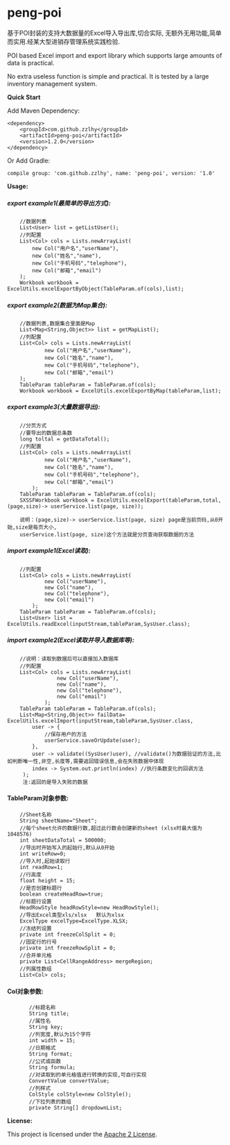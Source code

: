 # peng-poi

基于POI封装的支持大数据量的Excel导入导出库,切合实际,
无额外无用功能,简单而实用.经某大型进销存管理系统实践检验.

POI based Excel import and export library which supports large amounts of data is practical.

No extra useless function is simple and practical. It is tested by a large inventory management system.

**Quick Start**

Add Maven Dependency:

```
<dependency>
    <groupId>com.github.zzlhy</groupId>
    <artifactId>peng-poi</artifactId>
    <version>1.2.0</version>
</dependency>

```
Or Add Gradle:

```
compile group: 'com.github.zzlhy', name: 'peng-poi', version: '1.0'
```

**Usage:**
##### export example1(最简单的导出方式):
```
    //数据列表
    List<User> list = getListUser();
    //列配置
    List<Col> cols = Lists.newArrayList(
        new Col("用户名","userName"),
        new Col("姓名","name"),
        new Col("手机号码","telephone"),
        new Col("邮箱","email")
    );
    Workbook workbook = ExcelUtils.excelExportByObject(TableParam.of(cols),list);

```
##### export example2(数据为Map集合):
```
    //数据列表,数据集合里面是Map
    List<Map<String,Object>> list = getMapList();
    //列配置
    List<Col> cols = Lists.newArrayList(
            new Col("用户名","userName"),
            new Col("姓名","name"),
            new Col("手机号码","telephone"),
            new Col("邮箱","email")
    );
    TableParam tableParam = TableParam.of(cols);
    Workbook workbook = ExcelUtils.excelExportByMap(tableParam,list);

```

##### export example3(大量数据导出):
```
    //分页方式
    //要导出的数据总条数
    long toltal = getDataTotal();
    //列配置
    List<Col> cols = Lists.newArrayList(
            new Col("用户名","userName"),
            new Col("姓名","name"),
            new Col("手机号码","telephone"),
            new Col("邮箱","email")
        );
    TableParam tableParam = TableParam.of(cols);
    SXSSFWorkbook workbook = ExcelUtils.excelExport(tableParam,total,(page,size)-> userService.list(page, size));

    说明：(page,size)-> userService.list(page, size) page是当前页码,从0开始,size是每页大小,
    userService.list(page, size)这个方法就是分页查询获取数据的方法
```
##### import example1(Excel读取):
```
    //列配置
    List<Col> cols = Lists.newArrayList(
            new Col("userName"),
            new Col("name"),
            new Col("telephone"),
            new Col("email")
        );
    TableParam tableParam = TableParam.of(cols);
    List<User> list = ExcelUtils.readExcel(inputStream,tableParam,SysUser.class);
```

##### import example2(Excel读取并导入数据库等):
```
    //说明：读取到数据后可以直接加入数据库
    //列配置
    List<Col> cols = Lists.newArrayList(
                new Col("userName"),
                new Col("name"),
                new Col("telephone"),
                new Col("email")
            );
    TableParam tableParam = TableParam.of(cols);
    List<Map<String,Object>> failData= ExcelUtils.excelImport(inputStream,tableParam,SysUser.class, 
        user -> {
            //保存用户的方法
            userService.saveOrUpdate(user);
        },
        user -> validate((SysUser)user), //validate()为数据验证的方法,比如判断唯一性,非空,长度等,需要返回错误信息,会在失败数据中体现
        index -> System.out.println(index) //执行条数变化的回调方法
     );
     注:返回的是导入失败的数据
```
#### TableParam对象参数:
```
    //Sheet名称
    String sheetName="Sheet";
    //每个sheet允许的数据行数,超过此行数会创建新的sheet (xlsx时最大值为1048576)
    int sheetDataTotal = 500000;
    //导出时开始写入的起始行,默认从0开始
    int writeRow=0;
    //导入时,起始读取行
    int readRow=1;
    //行高度
    float height = 15;
    //是否创建标题行
    boolean createHeadRow=true;
    //标题行设置
    HeadRowStyle headRowStyle=new HeadRowStyle();
    //导出Excel类型xls/xlsx   默认为xlsx
    ExcelType excelType=ExcelType.XLSX;
    //冻结列设置
    private int freezeColSplit = 0;
    //固定行的行号
    private int freezeRowSplit = 0;
    //合并单元格
    private List<CellRangeAddress> mergeRegion;
    //列属性数组
    List<Col> cols;
```
#### Col对象参数:
```
       //标题名称
       String title;
       //属性名
       String key;
       //列宽度,默认为15个字符
       int width = 15;
       //日期格式
       String format;
       //公式或函数
       String formula;
       //对读取到的单元格值进行转换的实现,可自行实现
       ConvertValue convertValue;
       //列样式
       ColStyle colStyle=new ColStyle();
       //下拉列表的数组
       private String[] dropdownList;
```

**License:**

This project is licensed under the [Apache 2 License](http://www.apache.org/licenses/LICENSE-2.0).



